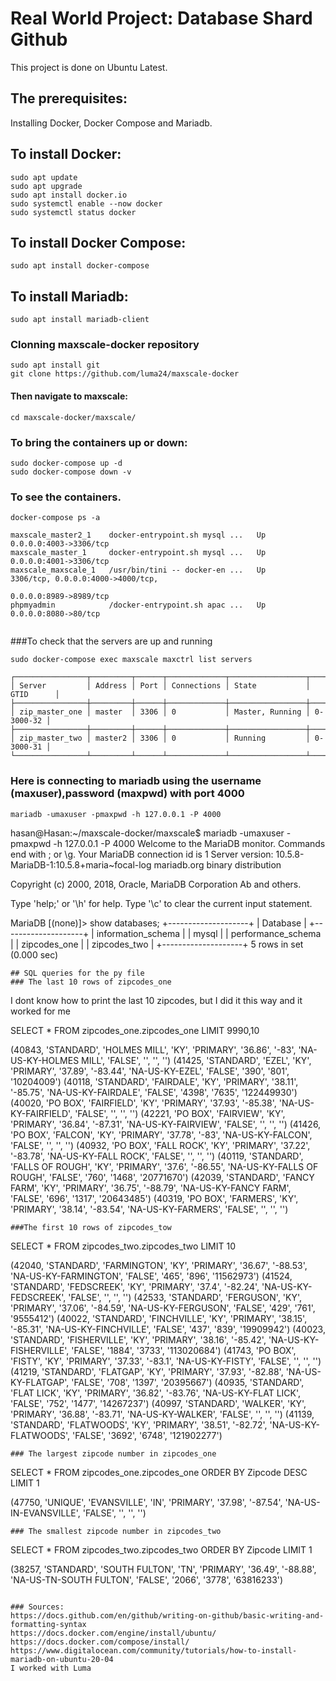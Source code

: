 # Real World Project: Database Shard Github
This project is done on Ubuntu Latest.

## The prerequisites:
 Installing Docker, Docker Compose and Mariadb.
 
## To install Docker:
```
sudo apt update
sudo apt upgrade
sudo apt install docker.io
sudo systemctl enable --now docker
sudo systemctl status docker
```

## To install Docker Compose:
```
sudo apt install docker-compose
```
## To install Mariadb:
```
sudo apt install mariadb-client
```
### Clonning maxscale-docker repository
```
sudo apt install git
git clone https://github.com/luma24/maxscale-docker
```
#### Then navigate to maxscale:
```
cd maxscale-docker/maxscale/
```
### To bring the containers up or down:
```
sudo docker-compose up -d
sudo docker-compose down -v
```
### To see the containers.
```
docker-compose ps -a

maxscale_master2_1    docker-entrypoint.sh mysql ...   Up      0.0.0.0:4003->3306/tcp                               
maxscale_master_1     docker-entrypoint.sh mysql ...   Up      0.0.0.0:4001->3306/tcp                               
maxscale_maxscale_1   /usr/bin/tini -- docker-en ...   Up      3306/tcp, 0.0.0.0:4000->4000/tcp,                    
                                                              		              0.0.0.0:8989->8989/tcp                               
phpmyadmin            /docker-entrypoint.sh apac ...   Up      0.0.0.0:8080->80/tcp                                 


```
###To check that the servers are up and running
```
sudo docker-compose exec maxscale maxctrl list servers

┌────────────────┬─────────┬──────┬─────────────┬─────────────────┬───────────┐
│ Server         │ Address │ Port │ Connections │ State           │ GTID      │
├────────────────┼─────────┼──────┼─────────────┼─────────────────┼───────────┤
│ zip_master_one │ master  │ 3306 │ 0           │ Master, Running │ 0-3000-32 │
├────────────────┼─────────┼──────┼─────────────┼─────────────────┼───────────┤
│ zip_master_two │ master2 │ 3306 │ 0           │ Running         │ 0-3000-31 │
└────────────────┴─────────┴──────┴─────────────┴─────────────────┴───────────┘

```
### Here is connecting to mariadb using the username (maxuser),password  (maxpwd) with port 4000
```
mariadb -umaxuser -pmaxpwd -h 127.0.0.1 -P 4000
```
hasan@Hasan:~/maxscale-docker/maxscale$ mariadb -umaxuser -pmaxpwd -h 127.0.0.1 -P 4000
Welcome to the MariaDB monitor.  Commands end with ; or \g.
Your MariaDB connection id is 1
Server version: 10.5.8-MariaDB-1:10.5.8+maria~focal-log mariadb.org binary distribution

Copyright (c) 2000, 2018, Oracle, MariaDB Corporation Ab and others.

Type 'help;' or '\h' for help. Type '\c' to clear the current input statement.

MariaDB [(none)]> show databases;
+--------------------+
| Database           |
+--------------------+
| information_schema |
| mysql              |
| performance_schema |
| zipcodes_one       |
| zipcodes_two       |
+--------------------+
5 rows in set (0.000 sec)


```
## SQL queries for the py file
### The last 10 rows of zipcodes_one
```
I dont know how to print the last 10 zipcodes, but I did it this way and it worked for me

SELECT * FROM zipcodes_one.zipcodes_one LIMIT 9990,10

(40843, 'STANDARD', 'HOLMES MILL', 'KY', 'PRIMARY', '36.86', '-83', 'NA-US-KY-HOLMES MILL', 'FALSE', '', '', '')
(41425, 'STANDARD', 'EZEL', 'KY', 'PRIMARY', '37.89', '-83.44', 'NA-US-KY-EZEL', 'FALSE', '390', '801', '10204009')
(40118, 'STANDARD', 'FAIRDALE', 'KY', 'PRIMARY', '38.11', '-85.75', 'NA-US-KY-FAIRDALE', 'FALSE', '4398', '7635', '122449930')
(40020, 'PO BOX', 'FAIRFIELD', 'KY', 'PRIMARY', '37.93', '-85.38', 'NA-US-KY-FAIRFIELD', 'FALSE', '', '', '')
(42221, 'PO BOX', 'FAIRVIEW', 'KY', 'PRIMARY', '36.84', '-87.31', 'NA-US-KY-FAIRVIEW', 'FALSE', '', '', '')
(41426, 'PO BOX', 'FALCON', 'KY', 'PRIMARY', '37.78', '-83', 'NA-US-KY-FALCON', 'FALSE', '', '', '')
(40932, 'PO BOX', 'FALL ROCK', 'KY', 'PRIMARY', '37.22', '-83.78', 'NA-US-KY-FALL ROCK', 'FALSE', '', '', '')
(40119, 'STANDARD', 'FALLS OF ROUGH', 'KY', 'PRIMARY', '37.6', '-86.55', 'NA-US-KY-FALLS OF ROUGH', 'FALSE', '760', '1468', '20771670')
(42039, 'STANDARD', 'FANCY FARM', 'KY', 'PRIMARY', '36.75', '-88.79', 'NA-US-KY-FANCY FARM', 'FALSE', '696', '1317', '20643485')
(40319, 'PO BOX', 'FARMERS', 'KY', 'PRIMARY', '38.14', '-83.54', 'NA-US-KY-FARMERS', 'FALSE', '', '', '')


```
###The first 10 rows of zipcodes_tow
```
SELECT * FROM zipcodes_two.zipcodes_two LIMIT 10

(42040, 'STANDARD', 'FARMINGTON', 'KY', 'PRIMARY', '36.67', '-88.53', 'NA-US-KY-FARMINGTON', 'FALSE', '465', '896', '11562973')
(41524, 'STANDARD', 'FEDSCREEK', 'KY', 'PRIMARY', '37.4', '-82.24', 'NA-US-KY-FEDSCREEK', 'FALSE', '', '', '')
(42533, 'STANDARD', 'FERGUSON', 'KY', 'PRIMARY', '37.06', '-84.59', 'NA-US-KY-FERGUSON', 'FALSE', '429', '761', '9555412')
(40022, 'STANDARD', 'FINCHVILLE', 'KY', 'PRIMARY', '38.15', '-85.31', 'NA-US-KY-FINCHVILLE', 'FALSE', '437', '839', '19909942')
(40023, 'STANDARD', 'FISHERVILLE', 'KY', 'PRIMARY', '38.16', '-85.42', 'NA-US-KY-FISHERVILLE', 'FALSE', '1884', '3733', '113020684')
(41743, 'PO BOX', 'FISTY', 'KY', 'PRIMARY', '37.33', '-83.1', 'NA-US-KY-FISTY', 'FALSE', '', '', '')
(41219, 'STANDARD', 'FLATGAP', 'KY', 'PRIMARY', '37.93', '-82.88', 'NA-US-KY-FLATGAP', 'FALSE', '708', '1397', '20395667')
(40935, 'STANDARD', 'FLAT LICK', 'KY', 'PRIMARY', '36.82', '-83.76', 'NA-US-KY-FLAT LICK', 'FALSE', '752', '1477', '14267237')
(40997, 'STANDARD', 'WALKER', 'KY', 'PRIMARY', '36.88', '-83.71', 'NA-US-KY-WALKER', 'FALSE', '', '', '')
(41139, 'STANDARD', 'FLATWOODS', 'KY', 'PRIMARY', '38.51', '-82.72', 'NA-US-KY-FLATWOODS', 'FALSE', '3692', '6748', '121902277')
```
### The largest zipcode number in zipcodes_one

```
SELECT * FROM zipcodes_one.zipcodes_one ORDER BY Zipcode DESC LIMIT 1

(47750, 'UNIQUE', 'EVANSVILLE', 'IN', 'PRIMARY', '37.98', '-87.54', 'NA-US-IN-EVANSVILLE', 'FALSE', '', '', '')

```
### The smallest zipcode number in zipcodes_two

```
SELECT * FROM zipcodes_two.zipcodes_two ORDER BY Zipcode LIMIT 1

(38257, 'STANDARD', 'SOUTH FULTON', 'TN', 'PRIMARY', '36.49', '-88.88', 'NA-US-TN-SOUTH FULTON', 'FALSE', '2066', '3778', '63816233')
```

### Sources:
https://docs.github.com/en/github/writing-on-github/basic-writing-and-formatting-syntax
https://docs.docker.com/engine/install/ubuntu/
https://docs.docker.com/compose/install/
https://www.digitalocean.com/community/tutorials/how-to-install-mariadb-on-ubuntu-20-04
I worked with Luma
